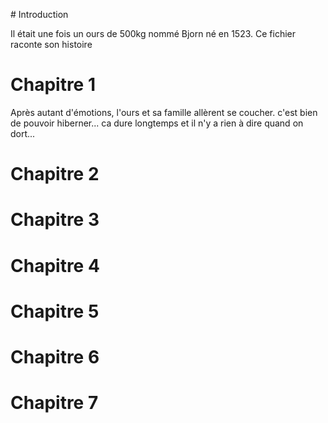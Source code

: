 ﻿﻿# Introduction

Il était une fois un ours de 500kg nommé Bjorn né en 1523. 
Ce fichier raconte son histoire

# Chapitre 1 

Après autant d'émotions, l'ours et sa famille allèrent se coucher.
c'est bien de pouvoir hiberner...
ca dure longtemps et il n'y a rien à dire quand on dort...

# Chapitre 2

# Chapitre 3

# Chapitre 4

# Chapitre 5

# Chapitre 6

# Chapitre 7
